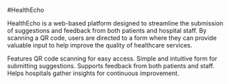 #HealthEcho


HealthEcho is a web-based platform designed to streamline the submission of suggestions and feedback from both patients and hospital staff. By scanning a QR code, users are directed to a form where they can provide valuable input to help improve the quality of healthcare services.

Features
QR code scanning for easy access.
Simple and intuitive form for submitting suggestions.
Supports feedback from both patients and staff.
Helps hospitals gather insights for continuous improvement.
